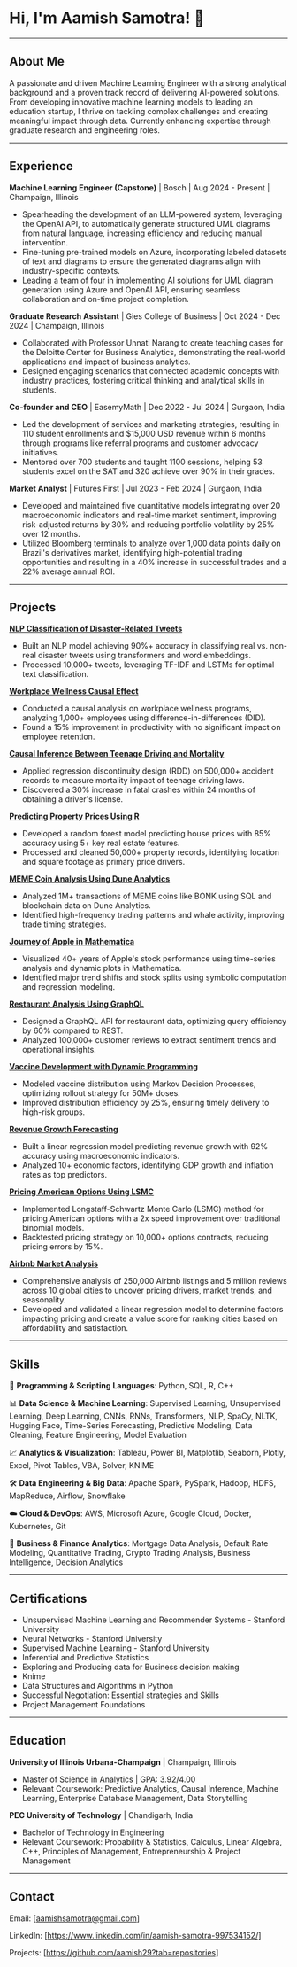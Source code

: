 # Hi, I'm Aamish Samotra! 👋

---

## About Me

A passionate and driven Machine Learning Engineer with a strong analytical background and a proven track record of delivering AI-powered solutions. From developing innovative machine learning models to leading an education startup, I thrive on tackling complex challenges and creating meaningful impact through data. Currently enhancing expertise through graduate research and engineering roles.

---

## Experience

**Machine Learning Engineer (Capstone)** | Bosch | Aug 2024 - Present | Champaign, Illinois

*   Spearheading the development of an LLM-powered system, leveraging the OpenAI API, to automatically generate structured UML diagrams from natural language, increasing efficiency and reducing manual intervention.
*   Fine-tuning pre-trained models on Azure, incorporating labeled datasets of text and diagrams to ensure the generated diagrams align with industry-specific contexts.
*   Leading a team of four in implementing AI solutions for UML diagram generation using Azure and OpenAI API, ensuring seamless collaboration and on-time project completion.

**Graduate Research Assistant** | Gies College of Business | Oct 2024 - Dec 2024 | Champaign, Illinois

*   Collaborated with Professor Unnati Narang to create teaching cases for the Deloitte Center for Business Analytics, demonstrating the real-world applications and impact of business analytics.
*   Designed engaging scenarios that connected academic concepts with industry practices, fostering critical thinking and analytical skills in students.

**Co-founder and CEO** | EasemyMath | Dec 2022 - Jul 2024 | Gurgaon, India

*   Led the development of services and marketing strategies, resulting in 110 student enrollments and $15,000 USD revenue within 6 months through programs like referral programs and customer advocacy initiatives.
*   Mentored over 700 students and taught 1100 sessions, helping 53 students excel on the SAT and 320 achieve over 90% in their grades.

**Market Analyst** | Futures First | Jul 2023 - Feb 2024 | Gurgaon, India

*   Developed and maintained five quantitative models integrating over 20 macroeconomic indicators and real-time market sentiment, improving risk-adjusted returns by 30% and reducing portfolio volatility by 25% over 12 months.
*   Utilized Bloomberg terminals to analyze over 1,000 data points daily on Brazil's derivatives market, identifying high-potential trading opportunities and resulting in a 40% increase in successful trades and a 22% average annual ROI.

---

## Projects

[**NLP Classification of Disaster-Related Tweets**](https://github.com/aamish29/NLP-Classification)

*   Built an NLP model achieving 90%+ accuracy in classifying real vs. non-real disaster tweets using transformers and word embeddings.
*   Processed 10,000+ tweets, leveraging TF-IDF and LSTMs for optimal text classification.

[**Workplace Wellness Causal Effect**](https://github.com/aamish29/Workplace-Wellness-Causal-Effect)

*   Conducted a causal analysis on workplace wellness programs, analyzing 1,000+ employees using difference-in-differences (DID).
*   Found a 15% improvement in productivity with no significant impact on employee retention.

[**Causal Inference Between Teenage Driving and Mortality**](https://github.com/aamish29/Causal-Inference-using-R)

*   Applied regression discontinuity design (RDD) on 500,000+ accident records to measure mortality impact of teenage driving laws.
*   Discovered a 30% increase in fatal crashes within 24 months of obtaining a driver's license.

[**Predicting Property Prices Using R**](https://github.com/aamish29/Predicting-Property-Prices-using-R)

*   Developed a random forest model predicting house prices with 85% accuracy using 5+ key real estate features.
*   Processed and cleaned 50,000+ property records, identifying location and square footage as primary price drivers.

[**MEME Coin Analysis Using Dune Analytics**](https://github.com/aamish29/Meme-coin-analysis-in-Dune)

*   Analyzed 1M+ transactions of MEME coins like BONK using SQL and blockchain data on Dune Analytics.
*   Identified high-frequency trading patterns and whale activity, improving trade timing strategies.

[**Journey of Apple in Mathematica**](https://github.com/aamish29/Journey-of-Apple-in-Mathematica)

*   Visualized 40+ years of Apple's stock performance using time-series analysis and dynamic plots in Mathematica.
*   Identified major trend shifts and stock splits using symbolic computation and regression modeling.

[**Restaurant Analysis Using GraphQL**](https://github.com/aamish29/Restaurant-analysis-using-GraphQL)

*   Designed a GraphQL API for restaurant data, optimizing query efficiency by 60% compared to REST.
*   Analyzed 100,000+ customer reviews to extract sentiment trends and operational insights.

[**Vaccine Development with Dynamic Programming**](https://github.com/aamish29/Vaccine-Development-with-Dynamic-Programming)

*   Modeled vaccine distribution using Markov Decision Processes, optimizing rollout strategy for 50M+ doses.
*   Improved distribution efficiency by 25%, ensuring timely delivery to high-risk groups.

[**Revenue Growth Forecasting**](https://github.com/aamish29/Revenue-Growth-Forecasting)

*   Built a linear regression model predicting revenue growth with 92% accuracy using macroeconomic indicators.
*   Analyzed 10+ economic factors, identifying GDP growth and inflation rates as top predictors.

[**Pricing American Options Using LSMC**](https://github.com/aamish29/Pricing-American-Options-with-LSMC)

*   Implemented Longstaff-Schwartz Monte Carlo (LSMC) method for pricing American options with a 2x speed improvement over traditional binomial models.
*   Backtested pricing strategy on 10,000+ options contracts, reducing pricing errors by 15%.

[**Airbnb Market Analysis**](https://github.com/aamish29/Airbnb-Project)

*   Comprehensive analysis of 250,000 Airbnb listings and 5 million reviews across 10 global cities to uncover pricing drivers, market trends, and seasonality.
*   Developed and validated a linear regression model to determine factors impacting pricing and create a value score for ranking cities based on affordability and satisfaction.

---

## Skills

🚀 **Programming & Scripting Languages**: Python, SQL, R, C++

📊 **Data Science & Machine Learning**: Supervised Learning, Unsupervised Learning, Deep Learning, CNNs, RNNs, Transformers, NLP, SpaCy, NLTK, Hugging Face, Time-Series Forecasting, Predictive Modeling, Data Cleaning, Feature Engineering, Model Evaluation

📈 **Analytics & Visualization**: Tableau, Power BI, Matplotlib, Seaborn, Plotly, Excel, Pivot Tables, VBA, Solver, KNIME

🛠️ **Data Engineering & Big Data**: Apache Spark, PySpark, Hadoop, HDFS, MapReduce, Airflow, Snowflake

☁️ **Cloud & DevOps**: AWS, Microsoft Azure, Google Cloud, Docker, Kubernetes, Git

📜 **Business & Finance Analytics**: Mortgage Data Analysis, Default Rate Modeling, Quantitative Trading, Crypto Trading Analysis, Business Intelligence, Decision Analytics


---

## Certifications

*   Unsupervised Machine Learning and Recommender Systems - Stanford University
*   Neural Networks - Stanford University
*   Supervised Machine Learning - Stanford University
*   Inferential and Predictive Statistics
*   Exploring and Producing data for Business decision making
*   Knime
*   Data Structures and Algorithms in Python
*   Successful Negotiation: Essential strategies and Skills
*   Project Management Foundations

---

## Education

**University of Illinois Urbana-Champaign** | Champaign, Illinois

*   Master of Science in Analytics | GPA: 3.92/4.00
*   Relevant Coursework: Predictive Analytics, Causal Inference, Machine Learning, Enterprise Database Management, Data Storytelling

**PEC University of Technology** | Chandigarh, India

*   Bachelor of Technology in Engineering
*   Relevant Coursework: Probability & Statistics, Calculus, Linear Algebra, C++, Principles of Management, Entrepreneurship & Project Management

---

## Contact

Email: [aamishsamotra@gmail.com]

LinkedIn: [https://www.linkedin.com/in/aamish-samotra-997534152/]

Projects: [https://github.com/aamish29?tab=repositories]

